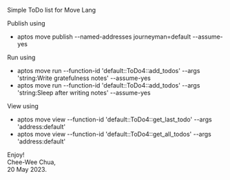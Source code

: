 Simple ToDo list for Move Lang

Publish using
* aptos move publish --named-addresses journeyman=default --assume-yes

Run using
* aptos move run --function-id 'default::ToDo4::add_todos' --args 'string:Write gratefulness notes' --assume-yes 
* aptos move run --function-id 'default::ToDo4::add_todos' --args 'string:Sleep after writing notes' --assume-yes

View using
* aptos move view --function-id 'default::ToDo4::get_last_todo' --args 'address:default'
* aptos move view --function-id 'default::ToDo4::get_all_todos' --args 'address:default' 


Enjoy!  
Chee-Wee Chua,  
20 May 2023.  
